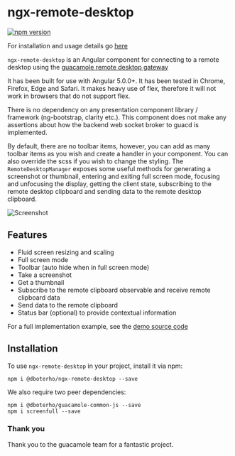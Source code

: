 # ngx-remote-desktop
[![npm version](https://badge.fury.io/js/%40illgrenoble%2Fngx-remote-desktop.svg)](https://badge.fury.io/js/%40illgrenoble%2Fngx-remote-desktop)

For installation and usage details go [here](https://illgrenoble.github.io/ngx-remote-desktop/additional-documentation/installation.html)

`ngx-remote-desktop` is an Angular component for connecting to a remote desktop using the [guacamole remote desktop gateway](https://guacamole.apache.org/)

It has been built for use with Angular 5.0.0+. It has been tested in Chrome, Firefox, Edge and Safari. It makes heavy use of flex, therefore it will not work in browsers that do not support flex. 

There is no dependency on any presentation component library / framework (ng-bootstrap, clarity etc.). This component does not make any assertions about how the backend web socket broker to guacd is implemented.

By default, there are no toolbar items, however, you can add as many toolbar items as you wish and create a handler in your component. You can also override the scss if you wish to change the styling. The `RemoteDesktopManager` exposes some useful methods for generating a screenshot or thumbnail, entering and exiting full screen mode, focusing and unfocusing the display, getting the client state, subscribing to the remote desktop clipboard and sending data to the remote desktop clipboard.

![Screenshot](https://raw.githubusercontent.com/ILLGrenoble/ngx-remote-desktop/master/screenshot.png)

## Features
  - Fluid screen resizing and scaling
  - Full screen mode
  - Toolbar (auto hide when in full screen mode)
  - Take a screenshot
  - Get a thumbnail
  - Subscribe to the remote clipboard observable and receive remote clipboard data
  - Send data to the remote clipboard
  - Status bar (optional) to provide contextual information

For a full implementation example, see the [demo source code](https://github.com/ILLGrenoble/ngx-remote-desktop/tree/master/demo)

## Installation

To use `ngx-remote-desktop` in your project, install it via npm:

```
npm i @dboterho/ngx-remote-desktop --save
```

We also require two peer dependencies:

```
npm i @dboterho/guacamole-common-js --save
npm i screenfull --save
```

### Thank you
Thank you to the guacamole team for a fantastic project.